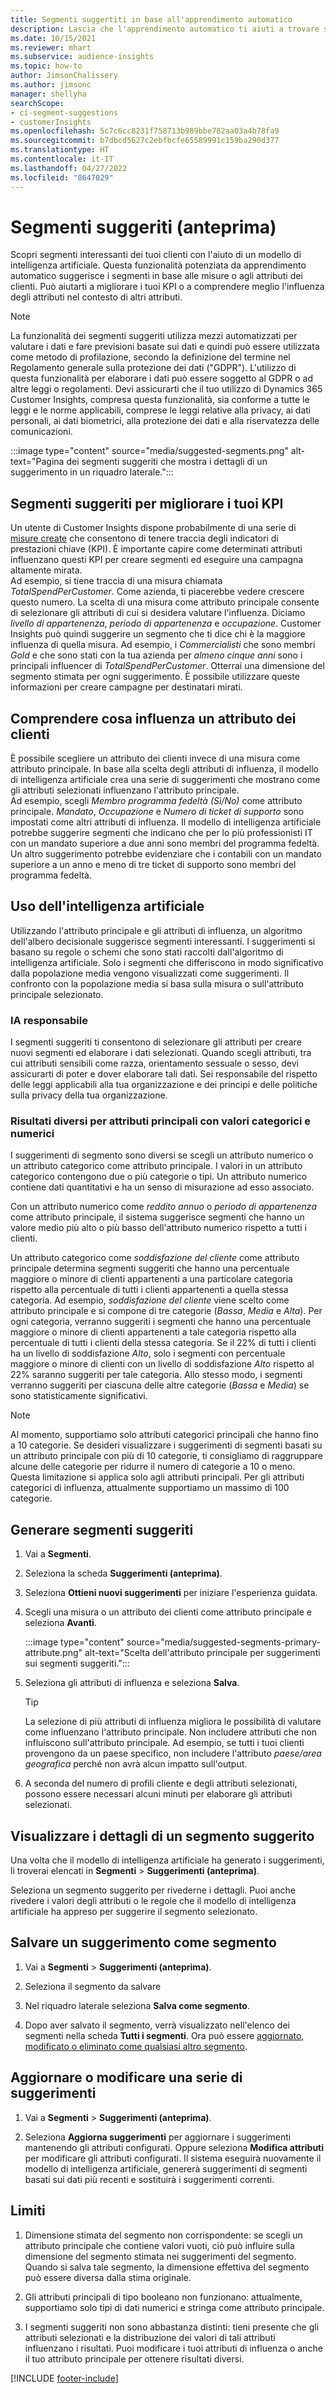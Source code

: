 ```yaml
---
title: Segmenti suggertiti in base all'apprendimento automatico
description: Lascia che l'apprendimento automatico ti aiuti a trovare segmenti nuovi e interessanti in base agli attributi dei clienti.
ms.date: 10/15/2021
ms.reviewer: mhart
ms.subservice: audience-insights
ms.topic: how-to
author: JimsonChalissery
ms.author: jimsonc
manager: shellyha
searchScope:
- ci-segment-suggestions
- customerInsights
ms.openlocfilehash: 5c7c6cc8231f758713b989bbe782aa03a4b78fa9
ms.sourcegitcommit: b7dbcd5627c2ebfbcfe65589991c159ba290d377
ms.translationtype: HT
ms.contentlocale: it-IT
ms.lasthandoff: 04/27/2022
ms.locfileid: "8647029"
---
```

# <a name="suggested-segments-preview"></a>Segmenti suggeriti (anteprima)

Scopri segmenti interessanti dei tuoi clienti con l'aiuto di un modello di intelligenza artificiale. Questa funzionalità potenziata da apprendimento automatico suggerisce i segmenti in base alle misure o agli attributi dei clienti. Può aiutarti a migliorare i tuoi KPI o a comprendere meglio l'influenza degli attributi nel contesto di altri attributi. 

> [!NOTE]
> La funzionalità dei segmenti suggeriti utilizza mezzi automatizzati per valutare i dati e fare previsioni basate sui dati e quindi può essere utilizzata come metodo di profilazione, secondo la definizione del termine nel Regolamento generale sulla protezione dei dati ("GDPR"). L'utilizzo di questa funzionalità per elaborare i dati può essere soggetto al GDPR o ad altre leggi o regolamenti. Devi assicurarti che il tuo utilizzo di Dynamics 365 Customer Insights, compresa questa funzionalità, sia conforme a tutte le leggi e le norme applicabili, comprese le leggi relative alla privacy, ai dati personali, ai dati biometrici, alla protezione dei dati e alla riservatezza delle comunicazioni.

:::image type="content" source="media/suggested-segments.png" alt-text="Pagina dei segmenti suggeriti che mostra i dettagli di un suggerimento in un riquadro laterale.":::

## <a name="suggested-segments-to-improve-your-kpis"></a>Segmenti suggeriti per migliorare i tuoi KPI

Un utente di Customer Insights dispone probabilmente di una serie di [misure create](measures.md) che consentono di tenere traccia degli indicatori di prestazioni chiave (KPI). È importante capire come determinati attributi influenzano questi KPI per creare segmenti ed eseguire una campagna altamente mirata.   
Ad esempio, si tiene traccia di una misura chiamata *TotalSpendPerCustomer*. Come azienda, ti piacerebbe vedere crescere questo numero. La scelta di una misura come attributo principale consente di selezionare gli attributi di cui si desidera valutare l'influenza. Diciamo *livello di appartenenza*, *periodo di appartenenza* e *occupazione*. Customer Insights può quindi suggerire un segmento che ti dice chi è la maggiore influenza di quella misura. Ad esempio, i *Commercialisti* che sono membri *Gold* e che sono stati con la tua azienda per *almeno cinque anni* sono i principali influencer di *TotalSpendPerCustomer*. Otterrai una dimensione del segmento stimata per ogni suggerimento. È possibile utilizzare queste informazioni per creare campagne per destinatari mirati.

## <a name="understand-what-influences-a-customer-attribute"></a>Comprendere cosa influenza un attributo dei clienti

È possibile scegliere un attributo dei clienti invece di una misura come attributo principale. In base alla scelta degli attributi di influenza, il modello di intelligenza artificiale crea una serie di suggerimenti che mostrano come gli attributi selezionati influenzano l'attributo principale.   
Ad esempio, scegli *Membro programma fedeltà (Sì/No)* come attributo principale. *Mandato*, *Occupazione* e *Numero di ticket di supporto* sono impostati come altri attributi di influenza. Il modello di intelligenza artificiale potrebbe suggerire segmenti che indicano che per lo più professionisti IT con un mandato superiore a due anni sono membri del programma fedeltà. Un altro suggerimento potrebbe evidenziare che i contabili con un mandato superiore a un anno e meno di tre ticket di supporto sono membri del programma fedeltà. 

## <a name="artificial-intelligence-usage"></a>Uso dell'intelligenza artificiale

Utilizzando l'attributo principale e gli attributi di influenza, un algoritmo dell'albero decisionale suggerisce segmenti interessanti. I suggerimenti si basano su regole o schemi che sono stati raccolti dall'algoritmo di intelligenza artificiale. Solo i segmenti che differiscono in modo significativo dalla popolazione media vengono visualizzati come suggerimenti. Il confronto con la popolazione media si basa sulla misura o sull'attributo principale selezionato.

### <a name="responsible-ai"></a>IA responsabile

I segmenti suggeriti ti consentono di selezionare gli attributi per creare nuovi segmenti ed elaborare i dati selezionati. Quando scegli attributi, tra cui attributi sensibili come razza, orientamento sessuale o sesso, devi assicurarti di poter e dover elaborare tali dati. Sei responsabile del rispetto delle leggi applicabili alla tua organizzazione e dei principi e delle politiche sulla privacy della tua organizzazione.

### <a name="different-results-for-primary-attributes-with-categorical-and-numeric-values"></a>Risultati diversi per attributi principali con valori categorici e numerici

I suggerimenti di segmento sono diversi se scegli un attributo numerico o un attributo categorico come attributo principale. I valori in un attributo categorico contengono due o più categorie o tipi. Un attributo numerico contiene dati quantitativi e ha un senso di misurazione ad esso associato.

Con un attributo numerico come *reddito annuo* o *periodo di appartenenza* come attributo principale, il sistema suggerisce segmenti che hanno un valore medio più alto o più basso dell'attributo numerico rispetto a tutti i clienti.

Un attributo categorico come *soddisfazione del cliente* come attributo principale determina segmenti suggeriti che hanno una percentuale maggiore o minore di clienti appartenenti a una particolare categoria rispetto alla percentuale di tutti i clienti appartenenti a quella stessa categoria. Ad esempio, *soddisfazione del cliente* viene scelto come attributo principale e si compone di tre categorie (*Bassa*, *Media* e *Alta*). Per ogni categoria, verranno suggeriti i segmenti che hanno una percentuale maggiore o minore di clienti appartenenti a tale categoria rispetto alla percentuale di tutti i clienti della stessa categoria. Se il 22% di tutti i clienti ha un livello di soddisfazione *Alto*, solo i segmenti con percentuale maggiore o minore di clienti con un livello di soddisfazione *Alto* rispetto al 22% saranno suggeriti per tale categoria. Allo stesso modo, i segmenti verranno suggeriti per ciascuna delle altre categorie (*Bassa* e *Media*) se sono statisticamente significativi.

> [!NOTE]
> Al momento, supportiamo solo attributi categorici principali che hanno fino a 10 categorie. Se desideri visualizzare i suggerimenti di segmenti basati su un attributo principale con più di 10 categorie, ti consigliamo di raggruppare alcune delle categorie per ridurre il numero di categorie a 10 o meno. Questa limitazione si applica solo agli attributi principali. Per gli attributi categorici di influenza, attualmente supportiamo un massimo di 100 categorie.

## <a name="generate-suggested-segments"></a>Generare segmenti suggeriti

1. Vai a **Segmenti**.

1. Seleziona la scheda **Suggerimenti (anteprima)**.

1. Seleziona **Ottieni nuovi suggerimenti** per iniziare l'esperienza guidata.

1. Scegli una misura o un attributo dei clienti come attributo principale e seleziona **Avanti**.

   :::image type="content" source="media/suggested-segments-primary-attribute.png" alt-text="Scelta dell'attributo principale per suggerimenti sui segmenti suggeriti.":::

1. Seleziona gli attributi di influenza e seleziona **Salva**.
   
   > [!TIP]
   > La selezione di più attributi di influenza migliora le possibilità di valutare come influenzano l'attributo principale. Non includere attributi che non influiscono sull'attributo principale. Ad esempio, se tutti i tuoi clienti provengono da un paese specifico, non includere l'attributo *paese/area geografica* perché non avrà alcun impatto sull'output.

1. A seconda del numero di profili cliente e degli attributi selezionati, possono essere necessari alcuni minuti per elaborare gli attributi selezionati. 

## <a name="view-details-of-a-suggested-segment"></a>Visualizzare i dettagli di un segmento suggerito

Una volta che il modello di intelligenza artificiale ha generato i suggerimenti, li troverai elencati in **Segmenti** > **Suggerimenti (anteprima)**.
 
Seleziona un segmento suggerito per rivederne i dettagli. Puoi anche rivedere i valori degli attributi o le regole che il modello di intelligenza artificiale ha appreso per suggerire il segmento selezionato.

## <a name="save-a-suggestion-as-a-segment"></a>Salvare un suggerimento come segmento

1. Vai a **Segmenti** > **Suggerimenti (anteprima)**.

1. Seleziona il segmento da salvare 

1. Nel riquadro laterale seleziona **Salva come segmento**. 

1. Dopo aver salvato il segmento, verrà visualizzato nell'elenco dei segmenti nella scheda **Tutti i segmenti**. Ora può essere [aggiornato, modificato o eliminato come qualsiasi altro segmento](segments.md).

## <a name="refresh-or-edit-a-set-of-suggestions"></a>Aggiornare o modificare una serie di suggerimenti

1. Vai a **Segmenti** > **Suggerimenti (anteprima)**.

1. Seleziona **Aggiorna suggerimenti** per aggiornare i suggerimenti mantenendo gli attributi configurati. Oppure seleziona **Modifica attributi** per modificare gli attributi configurati. Il sistema eseguirà nuovamente il modello di intelligenza artificiale, genererà suggerimenti di segmenti basati sui dati più recenti e sostituirà i suggerimenti correnti.

## <a name="limitations"></a>Limiti

1. Dimensione stimata del segmento non corrispondente: se scegli un attributo principale che contiene valori vuoti, ciò può influire sulla dimensione del segmento stimata nei suggerimenti del segmento. Quando si salva tale segmento, la dimensione effettiva del segmento può essere diversa dalla stima originale.
 
2. Gli attributi principali di tipo booleano non funzionano: attualmente, supportiamo solo tipi di dati numerici e stringa come attributo principale.

3. I segmenti suggeriti non sono abbastanza distinti: tieni presente che gli attributi selezionati e la distribuzione dei valori di tali attributi influenzano i risultati. Puoi modificare i tuoi attributi di influenza o anche il tuo attributo principale per ottenere risultati diversi.



[!INCLUDE [footer-include](includes/footer-banner.md)]